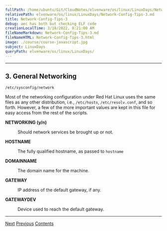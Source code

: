 ```yaml
---
fullPath: /home/ubuntu/Git/CloudNotes/elvenware/os/linux/LinuxDays/Network-Config-Tips-3.md
relativePath: elvenware/os/linux/LinuxDays/Network-Config-Tips-3.md
title: Network-Config-Tips-3
debug: aec has both but checking ELF code
creationLocalTime: 3/18/2022, 8:21:00 AM
fileNameMarkdown: Network-Config-Tips-3.md
fileNameHTML: Network-Config-Tips-3.html
image: ./course/course-javascript.jpg
subject: LinuxDays
queryPath: elvenware/os/linux/LinuxDays/
---
```


<!-- toc -->
<!-- tocstop -->

<!DOCTYPE HTML PUBLIC "-//W3C//DTD HTML 3.2 Final//EN">
<HTML>
<HEAD>
 <META NAME="GENERATOR" CONTENT="SGML-Tools 1.0.7">
 <TITLE>Red Hat Network Device Configuration Tips: General Networking</TITLE>
 	<script language="JavaScript" src="/charlie/libs/scripts/MeyerStyleSwitch.js" type="text/javascript"></script>  
	<!--#include virtual="../../scripts/HeaderInfo.html" -->
</HEAD>
<BODY>
<HR>
<H2><A NAME="general-networking"></A> <A NAME="s3">3. General Networking</A></H2>

<P><CODE>/etc/sysconfig/network</CODE>
<P>Most of the networking configuration under Red Hat Linux uses the same
files as any other distribution, i.e., <CODE>/etc/hosts</CODE>,
<CODE>/etc/resolv.conf</CODE>, and so forth.  However, a few of the more
important values are kept in this file for easy access from the rest of
the scripts.
<P>
<DL>
<P>
<DT><B>NETWORKING (y/n)</B><DD><P>Should network services be brought up or
not.
<P>
<DT><B>HOSTNAME</B><DD><P>The fully qualified hostname, as passed to
<CODE>hostname</CODE>
<P>
<DT><B>DOMAINNAME</B><DD><P>The domain name for the machine.
<P>
<DT><B>GATEWAY</B><DD><P>IP address of the default gateway, if any.
<P>
<DT><B>GATEWAYDEV</B><DD><P>Device used to reach the default gateway.
<P>
</DL>
<P>
<P>
<HR>
<A HREF="../Network-Config-Tips-4.html">Next</A>
<A HREF="../Network-Config-Tips-2.html">Previous</A>
<A HREF="../Network-Config-Tips.html#toc3">Contents</A>
</BODY>
</HTML>
